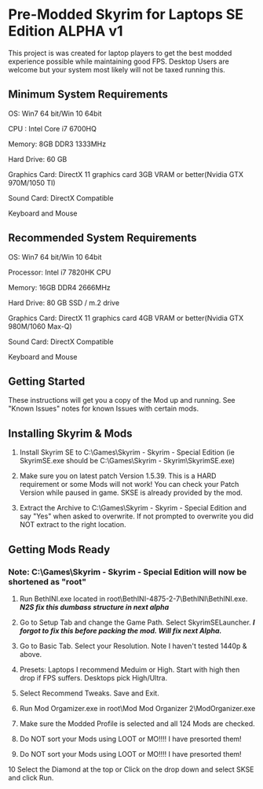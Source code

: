 # Pre-Modded Skyrim for Laptops SE Edition ALPHA v1
This project is was created for laptop players to get the best modded experience possible while maintaining good FPS. Desktop Users are welcome but your system most likely will not be taxed running this.


## Minimum System Requirements

OS: Win7 64 bit/Win 10 64bit

CPU : Intel Core i7 6700HQ

Memory: 8GB DDR3 1333MHz

Hard Drive: 60 GB

Graphics Card: DirectX 11 graphics card 3GB VRAM or better(Nvidia GTX 970M/1050 TI)

Sound Card: DirectX Compatible

Keyboard and Mouse

## Recommended System Requirements

OS: Win7 64 bit/Win 10 64bit

Processor: Intel i7 7820HK CPU

Memory: 16GB DDR4 2666MHz

Hard Drive: 80 GB SSD / m.2 drive

Graphics Card: DirectX 11 graphics card 4GB VRAM or better(Nvidia GTX 980M/1060 Max-Q)

Sound Card: DirectX Compatible

Keyboard and Mouse


## Getting Started

These instructions will get you a copy of the Mod up and running. See "Known Issues" notes for known Issues with certain mods.


## Installing Skyrim & Mods

1. Install Skyrim SE to C:\Games\Skyrim - Skyrim - Special Edition (ie SkyrimSE.exe should be C:\Games\Skyrim - Skyrim\SkyrimSE.exe)

2. Make sure you on latest patch Version 1.5.39. This is a HARD requirement or some Mods will not work! You can check your Patch Version while paused in game. SKSE is already provided by the mod.

3. Extract the Archive to  C:\Games\Skyrim - Skyrim - Special Edition and say "Yes" when asked to overwrite. If not prompted to overwrite you did NOT extract to the right location.


## Getting Mods Ready

### Note: C:\Games\Skyrim - Skyrim - Special Edition will now be shortened as "root"
 
1. Run BethINI.exe located in root\BethINI-4875-2-7\BethINI\BethINI.exe. ***N2S fix this dumbass structure in next alpha***

2. Go to Setup Tab and change the Game Path. Select SkyrimSELauncher. ***I forgot to fix this before packing the mod. Will fix next Alpha.***

3. Go to Basic Tab. Select your Resolution. Note I haven't tested 1440p & above. 

4. Presets: Laptops I recommend Meduim or High. Start with high then drop if FPS suffers. Desktops pick High/Ultra.

5. Select Recommend Tweaks. Save and Exit.

6. Run Mod Orgamizer.exe in root\Mod Mod Organizer 2\ModOrganizer.exe

7. Make sure the Modded Profile is selected and all 124 Mods are checked.

8. Do NOT sort your Mods using LOOT or MO!!!! I have presorted them!

9. Do NOT sort your Mods using LOOT or MO!!!! I have presorted them!

10 Select the Diamond at the top or Click on the drop down and select SKSE and click Run. 
